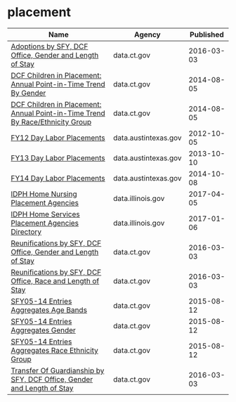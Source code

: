 # placement

Name | Agency | Published
---- | ---- | ---------
[Adoptions by SFY, DCF Office, Gender and Length of Stay](../datasets/cyz8-6esi.md) | data.ct.gov | 2016-03-03
[DCF Children in Placement: Annual Point-in-Time Trend By Gender](../datasets/9huc-qs58.md) | data.ct.gov | 2014-08-05
[DCF Children in Placement: Annual Point-in-Time Trend By Race/Ethnicity Group](../datasets/4g5q-njpq.md) | data.ct.gov | 2014-08-05
[FY12 Day Labor Placements](../datasets/utnt-hag5.md) | data.austintexas.gov | 2012-10-05
[FY13 Day Labor Placements](../datasets/ykzu-pxxq.md) | data.austintexas.gov | 2013-10-10
[FY14 Day Labor Placements](../datasets/tsum-aa7v.md) | data.austintexas.gov | 2014-10-08
[IDPH Home Nursing Placement Agencies](../datasets/i653-8f7w.md) | data.illinois.gov | 2017-04-05
[IDPH Home Services Placement Agencies Directory](../datasets/4j2z-ittf.md) | data.illinois.gov | 2017-01-06
[Reunifications by SFY, DCF Office, Gender and Length of Stay](../datasets/6rr7-9fb2.md) | data.ct.gov | 2016-03-03
[Reunifications by SFY, DCF Office, Race and Length of Stay](../datasets/9x74-djtb.md) | data.ct.gov | 2016-03-03
[SFY05-14 Entries Aggregates Age Bands](../datasets/fnfg-dct4.md) | data.ct.gov | 2015-08-12
[SFY05-14 Entries Aggregates Gender](../datasets/wbi8-5vhf.md) | data.ct.gov | 2015-08-12
[SFY05-14 Entries Aggregates Race Ethnicity Group](../datasets/wzpb-uqdj.md) | data.ct.gov | 2015-08-12
[Transfer Of Guardianship by SFY, DCF Office, Gender and Length of Stay](../datasets/kyc9-zbgf.md) | data.ct.gov | 2016-03-03

